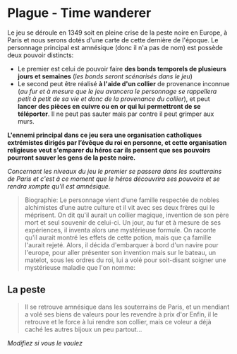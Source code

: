 Plague - Time wanderer
======================

Le jeu se déroule en 1349 soit en pleine crise de la peste noire en Europe, à Paris et nous serons dotés d'une carte de cette dernière de l'époque. Le personnage principal est amnésique (donc il n'a pas de nom) est possède deux pouvoir distincts:
- Le premier est celui de pouvoir faire **des bonds temporels de plusieurs jours et semaines** (*les bonds seront scénarisés dans le jeu*)
- Le second peut être réalisé **à l'aide d'un collier** de provenance inconnue (*au fur et à mesure que le jeu avancera le personnage se rappellera petit à petit de sa vie et donc de la provenance du collier*), et peut **lancer des pièces en cuivre ou en or qui lui permettront de se téléporter**. Il ne peut pas sauter mais par contre il peut grimper aux murs. 

**L'ennemi principal dans ce jeu sera une organisation catholiques extrémistes dirigés par l’évêque du roi en personne, et cette organisation religieuse veut s'emparer du héros car ils pensent que ses pouvoirs pourront sauver les gens de la peste noire.**

*Concernant les niveaux du jeu le premier se passera dans les soutterains de Paris et c'est à ce moment que le héros découvrira ses pouvoirs et se rendra xompte qu'il est amnésique.*

> Biographie:
> Le personnage vient d’une famille respectée de nobles alchimistes d’une autre culture et il vit avec ses deux frères qui le méprisent. On dit qu'il aurait un collier magique, invention de son père mort et seul souvenir de celui-ci.
> Un jour, au fur et à mesure de ses expériences, il inventa alors une mystérieuse formule.
> On raconte qu'il aurait montré les effets de cette potion, mais que ça famille l'aurait rejeté. Alors, il décida d'embarquer à bord d'un navire pour l'europe, pour aller présenter son invention mais sur le bateau, un matelot, sous les ordres du roi, lui a volé pour soit-disant soigner une mystérieuse maladie que l'on nomme: 

La peste
--------

> Il se retrouve amnésique dans les souterrains de Paris, et un mendiant a volé ses biens de valeurs pour les revendre à prix d'or
> Enfin, il le retrouve et le force à lui rendre son collier, mais ce voleur a déjà caché les autres bijoux un peu partout...

*Modifiez si vous le voulez*
